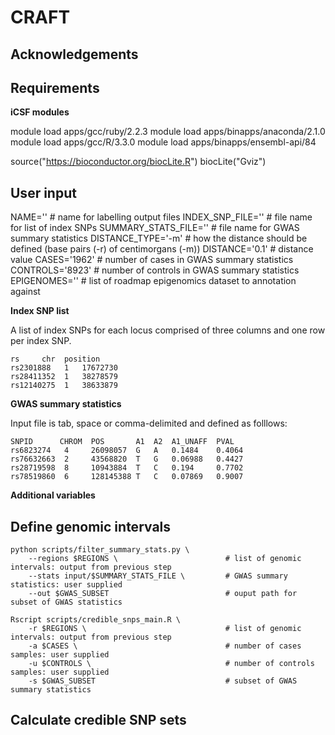 CRAFT
=====

Acknowledgements
----------------

Requirements
------------

__iCSF modules__

module load apps/gcc/ruby/2.2.3
module load apps/binapps/anaconda/2.1.0
module load apps/gcc/R/3.3.0
module load apps/binapps/ensembl-api/84

source("https://bioconductor.org/biocLite.R")
biocLite("Gviz")

User input
----------

NAME=''                # name for labelling output files
INDEX_SNP_FILE=''      # file name for list of index SNPs
SUMMARY_STATS_FILE=''    # file name for GWAS summary statistics
DISTANCE_TYPE='-m'   # how the distance should be defined (base pairs (-r) of centimorgans (-m))
DISTANCE='0.1'                                  # distance value
CASES='1962'                                    # number of cases in GWAS summary statistics
CONTROLS='8923'                                 # number of controls in GWAS summary statistics
EPIGENOMES=''                                   # list of roadmap epigenomics dataset to annotation against

__Index SNP list__

A list of index SNPs for each locus comprised of three columns and one row per index SNP.

```
rs     chr  position
rs2301888   1   17672730
rs28411352  1   38278579
rs12140275  1   38633879

```

__GWAS summary statistics__

Input file is tab, space or comma-delimited and defined as folllows:

```
SNPID      CHROM  POS       A1  A2  A1_UNAFF  PVAL
rs6823274   4     26098057  G   A   0.1484    0.4064
rs76632663  2     43568820  T   G   0.06988   0.4427
rs28719598  8     10943884  T   C   0.194     0.7702
rs78519860  6     128145388 T   C   0.07869   0.9007
```


__Additional variables__


Define genomic intervals
------------------------
```
python scripts/filter_summary_stats.py \
    --regions $REGIONS \                        # list of genomic intervals: output from previous step
    --stats input/$SUMMARY_STATS_FILE \         # GWAS summary statistics: user supplied
    --out $GWAS_SUBSET                          # ouput path for subset of GWAS statistics
```

```
Rscript scripts/credible_snps_main.R \
    -r $REGIONS \                               # list of genomic intervals: output from previous step
    -a $CASES \                                 # number of cases samples: user supplied
    -u $CONTROLS \                              # number of controls samples: user supplied
    -s $GWAS_SUBSET                             # subset of GWAS summary statistics
```

Calculate credible SNP sets
---------------------------
